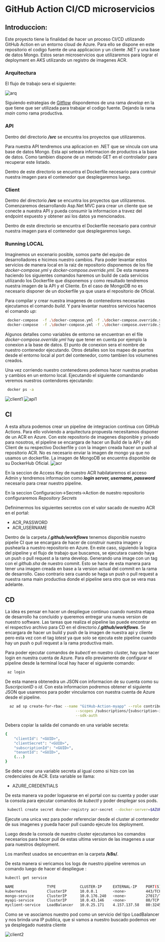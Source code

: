 # GitHub Action CI/CD microservicios

## Introduccion:

Este proyecto tiene la finalidad de hacer un proceso CI/CD utilizando GitHub Action en un entorno cloud de Azure. Para ello se dispone en este repositorio el codigo fuente de una applicacion y un cliente .NET y una base de datos Mongo. Estos seran microservicios que utilizaremos para lograr el deployment en AKS utilizando un registro de imagenes ACR.  

### Arquitectura

El flujo de trabajo sera el siguiente: 

![arq](img/arq.png)

Siguiendo estrategias de [Gitflow][flow] dispondemos de una rama _develop_ en la que tiene que ser utilizada para trabajar el codigo fuente. Dejando la rama _main_ como rama productiva. 


[flow]: https://www.atlassian.com/es/git/tutorials/comparing-workflows/gitflow-workflow

### API 

Dentro del directorio ***/src*** se encuntra los proyectos que utilizaremos. 

Para nuestra API tendremos una aplicacion en .NET que se vincula con una base de datos Mongo. Esta api seteara informacion de productos a la base de datos. Como tambien dispone de un metodo GET en el controlador para recuperar este listado. 

Dentro de este directorio se encuntra el Dockerfile necesario para contruir nuestra imagen para el contenedor que desplegaremos luego. 



### Client

Dentro del directorio ***/src*** se encuntra los proyectos que utilizaremos. 
Comenzaremos desarrollando Asp.Net MVC para crear un cliente que se conecte a nuestra API y pueda consumir la informacion a travez del endpoint expuesto y obtener asi los datos ya mencionados. 

Dentro de este directorio se encuntra el Dockerfile necesario para contruir nuestra imagen para el contenedor que desplegaremos luego. 


### Running LOCAL

Imaginemos un escenario posible, somos parte del equipo de desarrolladores e hicimos nuestro cambios. Para poder levantar estos servicios de manera local en la raiz de repositorio disponemos de los file _docker-compose.yml_ y _docker-compose.override.yml_.  De esta manera haciendo los siguientes comandos haremos un build de cada servicios utilizando los Dockerfile que disponemos y como resultado tendremos nuestra imagen de la API y el Cliente. En el caso de MongoDB no es necesario disponer de un dockerfile ya que usara el repositorio de Oficial.

Para compilar y crear nuestra imagenes de contenedores necesarias ejecutamos el comando _build_. Y para levantar nuestros servicios hacemos el comando _up_:

```bash
 docker-compose  -f .\docker-compose.yml -f .\docker-compose.override.yml build
 docker-compose  -f .\docker-compose.yml -f .\docker-compose.override.yml up -d
```

Algunos detalles como variables de entorno se encuentran en el file _docker-compose.override.yml_ hay que tener en cuenta por ejemplo la conexion a la base de datos. El punto de conexion sera el nombre de nuestro contenedor ejecutando. Otros detalles son los mapeo de puertos desde el entorno local al port del contenedor, como tambien los volumenes creados. 


Una vez corriendo nuestro contenedores podemos hacer nuestras pruebas y cambios en un entorno local. 
Ejecutando el siguiente comandando veremos nuestros contendores ejecutando:
```bash
 docker ps -a
```
![client1](img/client1.png)
![api1](img/api1.png)

## CI 

A esta altura podemos crear un pipeline de integracion continua con GitHub Actions. Para ello volviendo a arquitectura propuesta necesitamos disponer de un ACR en Azure. Con este repositorio de imagenes disponible y privado para nosotros, el pipeline se encargara de hacer un Build de la API y del Client de su respectivo Dockerfile y con la imagen creada hacer un push al repositorio ACR.
No es necesario enviar la imagen de mongo ya que no usamos un dockerfile. La imagen de MongoDB se encuentra disponible de su DockerHub Oficial. 
![acr](img/ACR.png)

En la seccion de Access Key de nuestro ACR habilataremos el acceso Admin y tendremos informacion como ***login server, username, password*** necesario para crear nuestro pipeline. 

En la seccion Configuracion->Secrets->Action de nuestro repositorio configuraremos _Repository Secrets_ 

Definimermos los siguientes secretos con el valor sacado de nuestro ACR en el portal: 

- ACR_PASSWORD
- ACR_USERNAME  

Dentro de la carpeta ***/.github/workflows***  tenemos disponible nuestro pipelie CI que se encargara de hacer de construir nuestra imagen y pushearla a nuestro repositorio en Azure.
En este caso, siguiendo la logica del pipeline y el flujo de trabajo que buscamos, se ejecutara cuando haya un push o pull request a la rama develop. Generando una image con un tag con el _github.sha_ de nuestro commit. Esto se hace de esta manera para tener una imagen creada en base a la version actual del commit en la rama de desarrollo.  Caso contrario sera cuando se haga un push o pull request a nuestra rama main productiva donde el pipeline sera otro que se vera mas adelante.


## CD

La idea es pensar en hacer un despliegue continuo cuando nuestra etapa de desarrollo ha concluido y queremos entregar una nueva version de nuestro software. 
Las tareas que realiza el pipeline las puede encontrar en el respectivo archivo para CD en el directorio ***/.github/workflows***. Se encargara de hacer un build y push de la imagen de nuestra api y cliente pero esta vez con el tag _latest_ ya que solo se ejecuta este pipeline cuando hay un push o pull request a la rama productiva main. 

Para poder ejecutar comandos de _kubectl_ en nuestro cluster, hay que hacer login en nuestra cuenta de Azure. Para ello previamente de configurar el pipeline desde la terminal local hay hacer el siguiente comando: 

```bash
 az login
```
De esta manera obtenedra un JSON con informacion de su cuenta como su _SuscripcionID_ o _id_. 
Con esta informacion podremos obtener el siguiente JSON que usaremos para poder vincularnos con nuestra cuenta de Azure desde el pipeline. 

```bash
  az ad sp create-for-rbac --name "GitHub-Action-myapp" --role contributor \
                                --scopes /subscriptions/{subscription-id}/resourceGroups/{resource-group} \
                                --sdk-auth
```

Debera copiar la salida del comando en una variable secreta: 
```bash
{
    "clientId": "<GUID>",
    "clientSecret": "<GUID>",
    "subscriptionId": "<GUID>",
    "tenantId": "<GUID>",
    (...)
}
```
Se debe crear una variable secreta al igual como si hizo con las credenciales de ACR. Esta variable se llama:

 - AZURE_CREDENTIALS

De esta manera va poder loguearse en el portal con su cuenta y poder usar la consola para ejecutar comandos de _kubectl_ y poder desplegar sos pods.

```bash
 kubectl create secret docker-registry acr-secret --docker-server=$AZURE_CONTAINER_REGISTRY --docker-username=${{ secrets.ACR_USERNAME }} --docker-password=${{ secrets.ACR_PASSWORD }} 
 ```
 Ejecute una unica vez para poder referenciar desde el cluster al contenedor de sus imagenes y pueda hacer pull cuando ejecute los deployment.
 
 
 Luego desde la consola de nuestro cluster ejecutamos los comandos necesarios para hacer pull de estas ultima version de las imagenes a usar para nuestros deployment.
 
 Los manifest usados se encuentran en la carpeta **/k8s/**. 


De esta  manera si vericamos los logs de nuestro pipeline veremos un comando luego de hacer el despliegue :

```bash
kubectl get service

NAME               TYPE           CLUSTER-IP     EXTERNAL-IP    PORT(S)        AGE
kubernetes         ClusterIP      10.0.0.1       <none>         443/TCP        12d
mongo-service      ClusterIP      10.0.176.240   <none>         27017/TCP      36m
myapi-service      ClusterIP      10.0.43.146    <none>         80/TCP         36m
myclient-service   LoadBalancer   10.0.25.171    4.157.137.58   80:32450/TCP   3m33s
```

Como se ve asociamos nuestro pod como un servicio del tipo LoadBalancer y nos brinda una IP publica, que si vamos a nuestro buscado podemos ver ya desplegado nuestra cliente 

![client2](img/client2.png)
